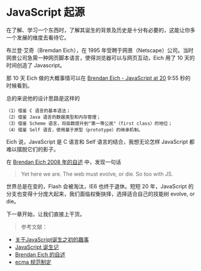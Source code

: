 # JavaScript 起源

在了解、学习一个东西时，了解其诞生的背景及历史是十分有必要的，这能让你多一个发展的维度去看待它。

布兰登·艾奇（Bremdan Eich），在 1995 年受聘于网景（Netscape）公司。当时网景公司急需一种网页脚本语言，使得浏览器可以与网页互动，Eich 用了 10 天的时间创造了 Javascript。

那 10 天 Eich 做的大概事情可以在 [Brendan Eich - JavaScript at 20](https://www.youtube.com/watch?v=83_rC1FesOI) 9:55 秒的时候看到。

总的来说他的设计思路是这样的

```
（1）借鉴 C 语言的基本语法；
（2）借鉴 Java 语言的数据类型和内存管理；
（3）借鉴 Scheme 语言，将函数提升到"第一等公民"（first class）的地位；
（4）借鉴 Self 语言，使用基于原型（prototype）的继承机制。
```
Eich 说，JavaScript 是 C 语言和 Self 语言的结合，我想无论怎样 JavaScript 都难以摆脱它们的影子。

在 [Brendan Eich 2008 年的自述](https://brendaneich.com/2008/04/popularity/) 中，发现一句话

> Yet here we are. The web must evolve, or die. So too with JS.

世界总是在变的，Flash 会被淘汰，IE6 也终于退休。短短 20 年，JavaScript 的分支也变得十分庞大起来，我们面临权衡抉择，选择适合自己的技能树 evolve, or die。

下一章开始，让我们直接上干货。

> 参考文献：
- [关于JavaScript诞生之初的趣事](http://www.cnblogs.com/xiaoyang002/p/4137975.html)
- [JavaScript 诞生记](http://www.ruanyifeng.com/blog/2011/06/birth_of_javascript.html)
- [Brendan Eich 的自述](https://brendaneich.com/2008/04/popularity/)
- [ecma 规范制定](http://www.ruanyifeng.com/blog/2015/11/ecmascript-specification.html)